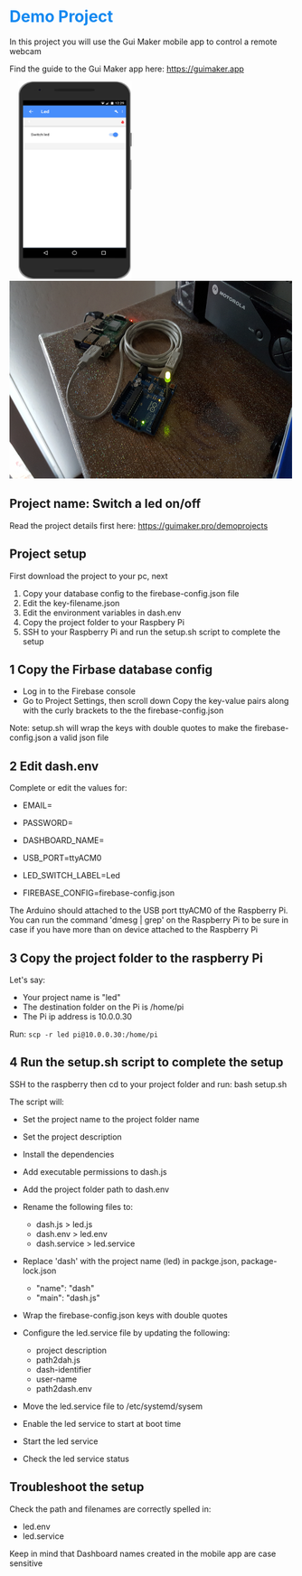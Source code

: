 <h1 style="color:#1589F0;">Demo Project</h1>
In this project you will use the Gui Maker mobile app to 
control a remote webcam

Find the guide to the Gui Maker app here: https://guimaker.app

&nbsp;&nbsp;&nbsp;
<img src="images/led-dashboard.png" alt="Dashboard" width="200" height = "350"/>
&nbsp;&nbsp;&nbsp;
<img src="images/led-connected.png" alt="Dashboard" width="500" height = "350"/>

## Project name: Switch a led on/off
Read the project details first here: https://guimaker.pro/demoprojects

## Project setup
First download the project to your pc, next
1. Copy your database config to the firebase-config.json file
2. Edit the key-filename.json
3. Edit the environment variables in dash.env
4. Copy the project folder to your Raspbery Pi
5. SSH to your Raspberry Pi and run the setup.sh script to complete the setup

## 1 Copy the Firbase database config
- Log in to the Firebase console
- Go to Project Settings, then scroll down
 Copy the key-value pairs along with the curly brackets to the the firebase-config.json

Note: setup.sh will wrap the keys with double quotes to make the firebase-config.json a valid json file

## 2 Edit dash.env 
Complete or edit the values for:
- EMAIL=
- PASSWORD=
- DASHBOARD_NAME=

- USB_PORT=ttyACM0
- LED_SWITCH_LABEL=Led
- FIREBASE_CONFIG=firebase-config.json

The Arduino should attached to the USB port ttyACM0 of the Raspberry Pi. 
You can run the command 'dmesg | grep' on the Raspberry Pi to be sure in case if you 
have more than on device attached to the Raspberry Pi

## 3 Copy the project folder to the raspberry Pi
Let's say:
- Your project name is "led"
- The destination folder on the Pi is /home/pi
- The Pi ip address is 10.0.0.30

Run:  ``` scp -r led pi@10.0.0.30:/home/pi ```

## 4 Run the setup.sh script to complete the setup
SSH to the raspberry then cd to your project folder and run:
bash setup.sh

The script will:
- Set the project name to the project folder name
- Set the project description
- Install the dependencies
- Add executable permissions to dash.js
- Add the project folder path to dash.env
- Rename the following files to:
  - dash.js        > led.js
  - dash.env       > led.env
  - dash.service   > led.service

- Replace 'dash' with the project name (led) in packge.json, package-lock.json
  - "name": "dash" 
  - "main": "dash.js"

- Wrap the firebase-config.json keys with double quotes 

- Configure the led.service file by updating the following:
  - project description
  - path2dah.js
  - dash-identifier
  - user-name
  - path2dash.env

- Move the led.service file to /etc/systemd/sysem
- Enable the led service to start at boot time
- Start the led service
- Check the led service status
 
## Troubleshoot the setup
Check the path and filenames are correctly spelled in:
  - led.env
  - led.service

  Keep in mind that Dashboard names created in the mobile app are case sensitive
